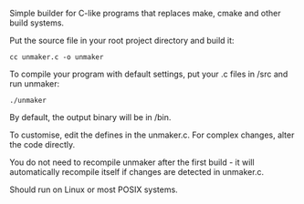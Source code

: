 Simple builder for C-like programs that replaces make, cmake and other build systems.

Put the source file in your root project directory and build it:

```
cc unmaker.c -o unmaker
```

To compile your program with default settings, put your .c files in /src and run unmaker:

```
./unmaker
```

By default, the output binary will be in /bin.

To customise, edit the defines in the unmaker.c. For complex changes, alter the code directly.

You do not need to recompile unmaker after the first build - it will automatically recompile itself if changes are detected in unmaker.c.

Should run on Linux or most POSIX systems.
